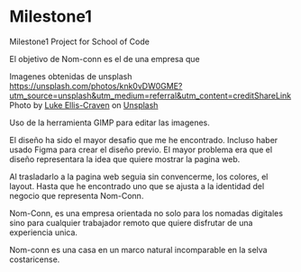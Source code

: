 # Milestone1
Milestone1 Project for School of Code

El objetivo de Nom-conn es el de una empresa que 

Imagenes obtenidas de unsplash
https://unsplash.com/photos/knk0vDW0GME?utm_source=unsplash&utm_medium=referral&utm_content=creditShareLink
Photo by <a href="https://unsplash.com/@lukeelliscraven?utm_source=unsplash&utm_medium=referral&utm_content=creditCopyText">Luke Ellis-Craven</a> on <a href="https://unsplash.com/s/photos/peak-district?utm_source=unsplash&utm_medium=referral&utm_content=creditCopyText">Unsplash</a>

Uso de la herramienta GIMP para editar las imagenes.

El diseño ha sido el mayor desafio que me he encontrado.  Incluso haber usado Figma para crear el diseño previo. El mayor problema era que el diseño representara la idea que quiere mostrar la pagina web.

Al trasladarlo a la pagina web seguia sin convencerme, los colores, el layout. Hasta que he encontrado uno que se ajusta a la identidad del negocio que representa Nom-Conn.

Nom-Conn, es una empresa orientada no solo para los nomadas digitales sino para cualquier trabajador remoto que quiere disfrutar de una experiencia unica.

Nom-conn es una casa en un marco natural incomparable en la selva costaricense.
